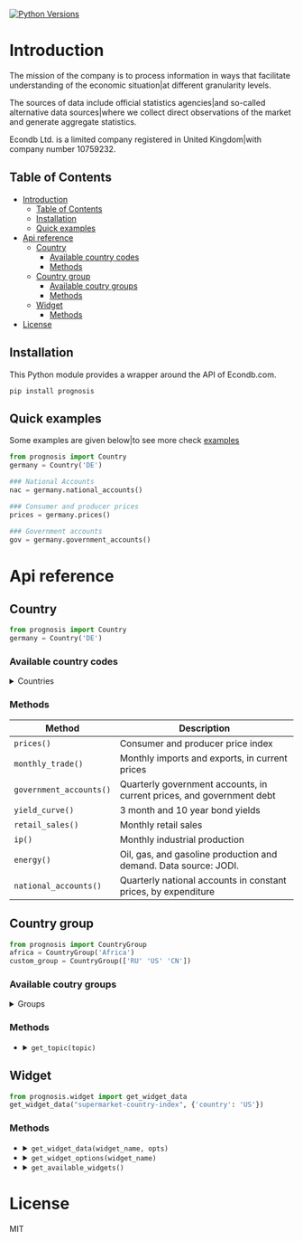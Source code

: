 [![Python Versions](https://img.shields.io/pypi/pyversions/prognosis.svg)](https://pypi.python.org/pypi/prognosis)

# Introduction

The mission of the company is to process information in ways that facilitate understanding of the economic situation|at different granularity levels.

The sources of data include official statistics agencies|and so-called alternative data sources|where we collect direct observations of the market and generate aggregate statistics.

Econdb Ltd. is a limited company registered in United Kingdom|with company number 10759232.

## Table of Contents
- [Introduction](#introduction)
  - [Table of Contents](#table-of-contents)
  - [Installation](#installation)
  - [Quick examples](#quick-examples)
- [Api reference](#api-reference)
  - [Country](#country)
    - [Available country codes](#available-country-codes)
    - [Methods](#methods)
  - [Country group](#country-group)
    - [Available coutry groups](#available-coutry-groups)
    - [Methods](#methods-1)
  - [Widget](#widget)
    - [Methods](#methods-2)
- [License](#license)
## Installation

This Python module provides a wrapper around the API of Econdb.com.
```
pip install prognosis
```

## Quick examples
Some examples are given below|to see more check [examples](./examples)
```python
from prognosis import Country
germany = Country('DE')

### National Accounts
nac = germany.national_accounts()

### Consumer and producer prices
prices = germany.prices()

### Government accounts
gov = germany.government_accounts()
```

# Api reference
## Country
```python
from prognosis import Country
germany = Country('DE')
```
### Available country codes
<details> 
<summary> Countries </summary> 

| **Country**                  | **Code** |
| ---------------------------- | -------- |
| Albania                      | `'AL'`   |
| Algeria                      | `'DZ'`   |
| Angola                       | `'AO'`   |
| Argentina                    | `'AR'`   |
| Australia                    | `'AU'`   |
| Austria                      | `'AT'`   |
| Azerbaijan                   | `'AZ'`   |
| Bangladesh                   | `'BD'`   |
| Belarus                      | `'BY'`   |
| Belgium                      | `'BE'`   |
| Bolivia                      | `'BO'`   |
| Bosnia And Herzegovina       | `'BA'`   |
| Brazil                       | `'BR'`   |
| Bulgaria                     | `'BG'`   |
| Cambodia                     | `'KH'`   |
| Canada                       | `'CA'`   |
| Chile                        | `'CL'`   |
| China                        | `'CN'`   |
| Colombia                     | `'CO'`   |
| Costa Rica                   | `'CR'`   |
| Croatia                      | `'HR'`   |
| Cyprus                       | `'CY'`   |
| Czechia                      | `'CZ'`   |
| Democratic Republic Of Congo | `'CD'`   |
| Denmark                      | `'DK'`   |
| Dominican Republic           | `'DO'`   |
| Ecuador                      | `'EC'`   |
| Egypt                        | `'EG'`   |
| El Salvador                  | `'SV'`   |
| Estonia                      | `'EE'`   |
| Ethiopia                     | `'ET'`   |
| European Union               | `'EU'`   |
| Finland                      | `'FI'`   |
| France                       | `'FR'`   |
| Germany                      | `'DE'`   |
| Ghana                        | `'GH'`   |
| Greece                       | `'GR'`   |
| Guatemala                    | `'GT'`   |
| Honduras                     | `'HN'`   |
| Hong  Kong                   | `'HK'`   |
| Hungary                      | `'HU'`   |
| India                        | `'IN'`   |
| Indonesia                    | `'ID'`   |
| Iran                         | `'IR'`   |
| Iraq                         | `'IQ'`   |
| Ireland                      | `'IE'`   |
| Israel                       | `'IL'`   |
| Italy                        | `'IT'`   |
| Japan                        | `'JP'`   |
| Jordan                       | `'JO'`   |
| Kazakhstan                   | `'KZ'`   |
| Kenya                        | `'KE'`   |
| Kuwait                       | `'KW'`   |
| Kyrgyzstan                   | `'KG'`   |
| Laos                         | `'LA'`   |
| Latvia                       | `'LV'`   |
| Lebanon                      | `'LB'`   |
| Libya                        | `'LY'`   |
| Lithuania                    | `'LT'`   |
| Luxembourg                   | `'LU'`   |
| Macao                        | `'MO'`   |
| Malaysia                     | `'MY'`   |
| Mexico                       | `'MX'`   |
| Mongolia                     | `'MN'`   |
| Morocco                      | `'MA'`   |
| Myanmar                      | `'MM'`   |
| Nepal                        | `'NP'`   |
| Netherlands                  | `'NL'`   |
| New Zealand                  | `'NZ'`   |
| Nicaragua                    | `'NI'`   |
| Nigeria                      | `'NG'`   |
| Norway                       | `'NO'`   |
| Oman                         | `'OM'`   |
| Pakistan                     | `'PK'`   |
| Panama                       | `'PA'`   |
| Paraguay                     | `'PY'`   |
| Peru                         | `'PE'`   |
| Philippines                  | `'PH'`   |
| Poland                       | `'PL'`   |
| Portugal                     | `'PT'`   |
| Qatar                        | `'QA'`   |
| Romania                      | `'RO'`   |
| Russian Federation           | `'RU'`   |
| Saudi Arabia                 | `'SA'`   |
| Senegal                      | `'SN'`   |
| Serbia                       | `'RS'`   |
| Singapore                    | `'SG'`   |
| Slovakia                     | `'SK'`   |
| Slovenia                     | `'SI'`   |
| South Africa                 | `'ZA'`   |
| South Korea                  | `'KR'`   |
| Spain                        | `'ES'`   |
| Sri Lanka                    | `'LK'`   |
| Sudan                        | `'SD'`   |
| Sweden                       | `'SE'`   |
| Switzerland                  | `'CH'`   |
| Taiwan                       | `'TW'`   |
| Tajikistan                   | `'TJ'`   |
| Tanzania                     | `'TZ'`   |
| Thailand                     | `'TH'`   |
| Tunisia                      | `'TN'`   |
| Turkey                       | `'TR'`   |
| Turkmenistan                 | `'TM'`   |
| Ukraine                      | `'UA'`   |
| United Arab Emirates         | `'AE'`   |
| United Kingdom               | `'UK'`   |
| United States                | `'US'`   |
| Uruguay                      | `'UY'`   |
| Uzbekistan                   | `'UZ'`   |
| Venezuela                    | `'VE'`   |
| Vietnam                      | `'VN'`   |
</details>

### Methods
    
| **Method**              | **Description**                                                       |
| ----------------------- | --------------------------------------------------------------------- |
| `prices()`              | Consumer and producer price index                                     |
| `monthly_trade()`       | Monthly imports and exports, in current prices                        |
| `government_accounts()` | Quarterly government accounts, in current prices, and government debt |
| `yield_curve()`         | 3 month and 10 year bond yields                                       |
| `retail_sales()`        | Monthly retail sales                                                  |
| `ip()`                  | Monthly industrial production                                         |
| `energy()`              | Oil, gas, and gasoline production and demand. Data source: JODI.      |
| `national_accounts()`   | Quarterly national accounts in constant prices, by expenditure        |

## Country group
```python
from prognosis import CountryGroup
africa = CountryGroup('Africa')
custom_group = CountryGroup(['RU' 'US' 'CN'])
```
### Available coutry groups

<details>
<summary>Groups</summary>

| **Group**          | **Included country codes**                                                                                                                                                                 |
| ------------------ | ------------------------------------------------------------------------------------------------------------------------------------------------------------------------------------------ |
| `'Africa'`         | ['DZ' 'AO' 'CD' 'EG' 'ET' 'GH' 'KE' 'LY' 'MA' 'NG' 'SN' 'ZA' 'SD' 'TZ' 'TN']                                                                                                               |
| `'Central Asia'`   | ['AZ' 'KZ' 'KG' 'MN' 'TJ' 'TM' 'UZ']                                                                                                                                                       |
| `'East Asia'`      | ['CN' 'HK' 'JP' 'KR' 'MO' 'TW']                                                                                                                                                            |
| `'Europe'`         | ['AL' 'AT' 'BY' 'BE' 'BA' 'BG' 'HR' 'CY' 'CZ' 'DK' 'EE' 'FI' 'FR' 'DE' 'GR' 'HU' 'IE' 'IT' 'LV' 'LT' 'LU' 'NL' 'NO' 'PL' 'PT' 'RO' 'RU' 'RS' 'SK' 'SI' 'ES' 'SE' 'CH' 'TR' 'UA' 'EU' 'UK'] |
| `'G20'`            | ['AR' 'AU' 'BR' 'CA' 'CN' 'FR' 'DE' 'IN' 'ID' 'IT' 'JP' 'KR' 'MX' 'RU' 'SA' 'ZA' 'TR' 'US' 'EU' 'UK']                                                                                      |
| `'Latin America'`  | ['AR' 'BO' 'BR' 'CL' 'CO' 'CR' 'DO' 'EC' 'SV' 'GT' 'HN' 'NI' 'PA' 'PY' 'PE' 'UY' 'VE']                                                                                                     |
| `'Middle East'`    | ['IR' 'IQ' 'IL' 'JO' 'KW' 'LB' 'OM' 'QA' 'SA' 'AE']                                                                                                                                        |
| `'North America'`  | ['CA' 'MX' 'US']                                                                                                                                                                           |
| `'Oceania'`        | ['AU' 'NZ']                                                                                                                                                                                |
| `'South Asia'`     | ['BD' 'IN' 'NP' 'PK' 'LK']                                                                                                                                                                 |
| `'Southeast Asia'` | ['KH' 'ID' 'LA' 'MY' 'MM' 'PH' 'SG' 'TH' 'VN']                                                                                                                                             |
</details>

### Methods

<ul>    
<li>
<details>
<summary><code>get_topic(topic)</code></summary>
<br>
Available topics

| **Country** | **Code**                                       |
| ----------- | ---------------------------------------------- |
| 'GDP'       | Gross domestic product                         |
| 'PRC'       | Private consumption                            |
| 'PUC'       | Public consumption                             |
| 'CON'       | Total consumption                              |
| 'GCF'       | Gross capital formation                        |
| 'GFCF'      | Gross fixed capital formation                  |
| 'CI'        | Change in inventories                          |
| 'CBAL'      | Commercial balance (goods + services)          |
| 'EXP'       | Exports of goods and services                  |
| 'IMP'       | Imports of goods and services                  |
| 'PI'        | Personal income                                |
| 'RGDP'      | Real gross domestic product                    |
| 'RPRC'      | Real private consumption                       |
| 'RPUC'      | Real public consumption                        |
| 'RCON'      | Real total consumption                         |
| 'RGCF'      | Real gross capital formation                   |
| 'RGFCF'     | Real gross fixed capital formation             |
| 'RCI'       | Real change in inventories                     |
| 'REXP'      | Real exports of goods and services             |
| 'RIMP'      | Real imports of goods and services             |
| 'GDPPC'     | GDP per capita                                 |
| 'RGDPPC'    | Real GDP per capita                            |
| 'GDPD'      | GDP (current US dollars)                       |
| 'GDPDEF'    | GDP deflator                                   |
| 'CPI'       | Consumer price index                           |
| 'CORE'      | Core consumer price index                      |
| 'PPI'       | Producer price index                           |
| 'URATE'     | Unemployment                                   |
| 'JVR'       | Job vacancy rate                               |
| 'JQR'       | Job quits rate                                 |
| 'JLR'       | Job layoffs rate                               |
| 'JHR'       | Job hires rate                                 |
| 'WAGE'      | Wages/Earnings                                 |
| 'WAGEMAN'   | Hourly wage manufacturing                      |
| 'EMP'       | Total employment                               |
| 'ACPOP'     | Active population                              |
| 'PAY'       | Total payroll                                  |
| 'EMRATIO'   | Employment to working age population           |
| 'PART'      | Participation rate                             |
| 'CLAIMS'    | Weekly unemployment insurance claims           |
| 'RETA'      | Retail trade                                   |
| 'IP'        | Industrial production                          |
| 'CP'        | Construction production                        |
| 'INVER'     | Investment rate                                |
| 'SENT'      | Sentiment index                                |
| 'CONF'      | Consumer confidence index                      |
| 'UTIL'      | Utilization rate                               |
| 'DWPE'      | Dwelling permits                               |
| 'NFCI'      | Non-financial corporations investment rate     |
| 'CAR'       | Passenger car sales                            |
| 'ELE'       | Production electricity                         |
| 'ARIV'      | Tourist arrivals                               |
| 'OIL'       | Oil production                                 |
| 'MANU'      | Manufacturing production                       |
| 'CLI'       | OECD CLI                                       |
| 'TB'        | Trade balance                                  |
| 'NY'        | Net income from abroad (Primary Income)        |
| 'NCT'       | Net current transfers (Secondary Income)       |
| 'CA'        | Current account balance                        |
| 'KA'        | Capital account                                |
| 'CKA'       | Net foreign investment                         |
| 'IIPA'      | International investment position: Assets      |
| 'IIPL'      | International investment position: Liabilities |
| 'NIIP'      | Net international investment position          |
| 'EXPMON'    | Monthly exports                                |
| 'IMPMON'    | Monthly imports                                |
| 'GBAL'      | Government balance                             |
| 'GSPE'      | General government total expenditure           |
| 'GREV'      | General government total revenue               |
| 'GDEBT'     | Government debt                                |
| 'GDEBTN'    | Government net debt                            |
| 'POP'       | Population                                     |
| 'HHS'       | Household saving                               |
| 'HHDIR'     | Household debt to income ratio                 |
| 'HOU'       | House price                                    |
| 'TFRT'      | Fertility rate                                 |
| 'LE00'      | Life expectancy at birth                       |
| 'CRED'      | Domestic credit                                |
| 'NFCLOAN'   | Lending to non-financial corporations          |
| 'PRIDEBT'   | Private debt                                   |
| 'NPL'       | Non performing loans                           |
| 'MB'        | Monetary base                                  |
| 'M3'        | Money supply                                   |
| 'Y10YD'     | Long term yield                                |
| 'M3YD'      | 3 month yield                                  |
| 'IBD1'      | Interbank lending overnight rate               |
| 'POLIR'     | Policy rate - short term                       |
| 'XUSD'      | Exchange rate v dollar                         |
| 'SEI'       | Stock exchange index                           |
| 'REER'      | Real effective exchange rate                   |
| 'EQYCAP'    | Market capitalization                          |
| 'OILPROD'   | Oil production                                 |
| 'OILDEM'    | Oil demand                                     |
| 'GASPROD'   | Gas production                                 |
| 'GASDEM'    | Gas demand                                     |
| 'GASOPROD'  | Gasoline production                            |
| 'GASODEM'   | Gasoline demand                                |
</details>
</li>
</ul>

## Widget
```python
from prognosis.widget import get_widget_data
get_widget_data("supermarket-country-index", {'country': 'US'})
```
### Methods
- <details><summary><code>get_widget_data(widget_name, opts)</code></summary>...</details>       
- <details><summary><code>get_widget_options(widget_name)</code></summary>...</details>       
- <details><summary><code>get_available_widgets()</code></summary>...</details>       

# License
MIT